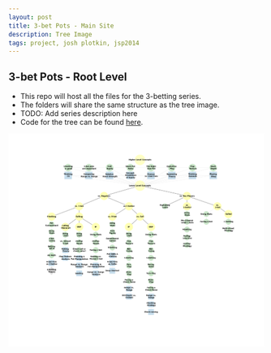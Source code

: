 ```yaml
---
layout: post
title: 3-bet Pots - Main Site
description: Tree Image
tags: project, josh plotkin, jsp2014
---
```


## 3-bet Pots - Root Level

* This repo will host all the files for the 3-betting series.
* The folders will share the same structure as the tree image.
* TODO: Add series description here
* Code for the tree can be found [here](http://nbviewer.ipython.org/github/joshplotkin/3BP/blob/master/Initial%20Tree/Tree%20Diagrams.ipynb).

![Initial Tree](https://github.com/joshplotkin/3BP/blob/master/Initial%20Tree/tree.png)